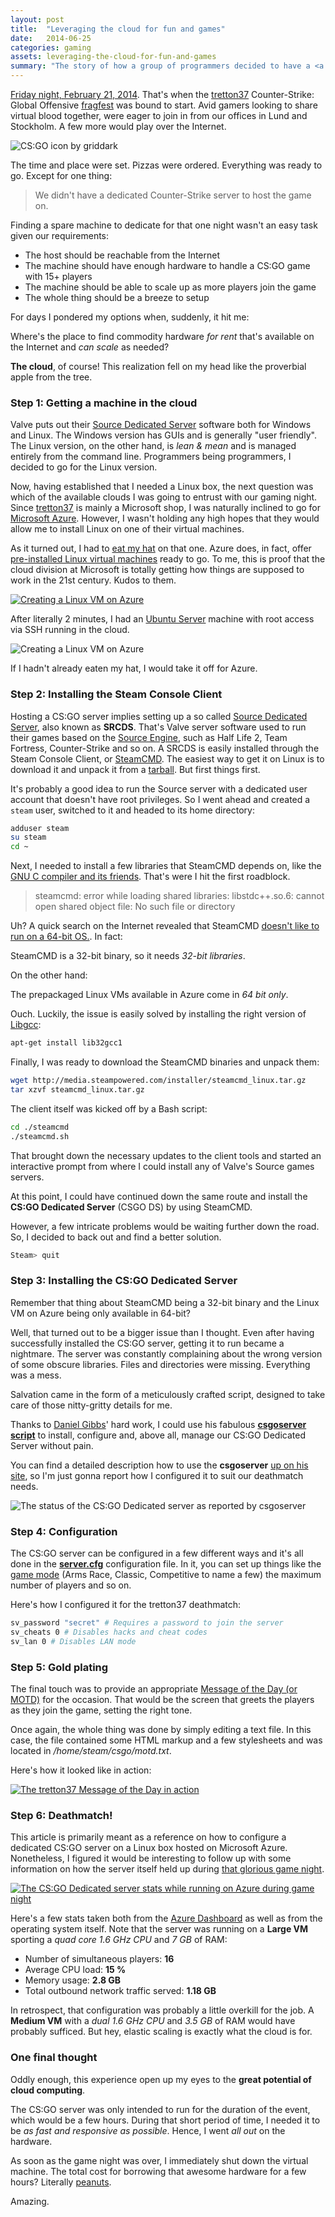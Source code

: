 ```yaml
---
layout: post
title:  "Leveraging the cloud for fun and games"
date:   2014-06-25
categories: gaming
assets: leveraging-the-cloud-for-fun-and-games
summary: "The story of how a group of programmers decided to have a <a href=\"http://store.steampowered.com/app/730\">Counter-Strike: Global Offensive</a> deathmatch, but didn't have the hardware to host their own game. So they took it to the cloud, learning a few lessons along the way."
---
```


<a href="https://twitter.com/tretton37/status/436790174014791680">Friday night, February 21, 2014</a>. That's when the [tretton37](http://tretton37.com) Counter-Strike: Global Offensive [fragfest](http://www.urbandictionary.com/define.php?term=fragfest) was bound to start. Avid gamers looking to share virtual blood together, were eager to join in from our offices in Lund and Stockholm. A few more would play over the Internet.

<img src="/assets/{{ page.assets }}/counter-strike-global-offensive-by-griddark.png"
     alt="CS:GO icon by griddark"
     title="CS:GO icon by griddark"
     class="article" />

The time and place were set. Pizzas were ordered. Everything was ready to go. Except for one thing:

> We didn't have a dedicated Counter-Strike server to host the game on.

Finding a spare machine to dedicate for that one night wasn't an easy task given our requirements:

 - The host should be reachable from the Internet
 - The machine should have enough hardware to handle a CS:GO game with 15+ players
 - The machine should be able to scale up as more players join the game
 - The whole thing should be a breeze to setup

For days I pondered my options when, suddenly, it hit me:

<div class="note">
<p>
<i class="fa fa-lightbulb-o fa-2x pull-left"></i>
Where's the place to find commodity hardware <em>for rent</em> that's available on the Internet and <em>can scale</em> as needed?
</p>
</div>

**The cloud**, of course! This realization fell on my head like the proverbial apple from the tree.

### Step 1: Getting a machine in the cloud

Valve puts out their [Source Dedicated Server](https://developer.valvesoftware.com/wiki/Source_Dedicated_Server) software both for Windows and Linux. The Windows version has GUIs and is generally "user friendly". The Linux version, on the other hand, is *lean & mean* and is managed entirely from the command line. Programmers being programmers, I decided to go for the Linux version.

Now, having established that I needed a Linux box, the next question was which of the available clouds I was going to entrust with our gaming night. Since [tretton37](http://tretton37.com) is mainly a Microsoft shop, I was naturally inclined to go for [Microsoft Azure](http://azure.microsoft.com). However, I wasn't holding any high hopes that they would allow me to install Linux on one of their virtual machines.

As it turned out, I had to [eat my hat](http://english.stackexchange.com/questions/150159/origin-of-eat-my-hat) on that one. Azure does, in fact, offer [pre-installed Linux virtual machines](http://azure.microsoft.com/en-us/documentation/articles/virtual-machines-linux-tutorial) ready to go. To me, this is proof that the cloud division at Microsoft is totally getting how things are supposed to work in the 21st century. Kudos to them.

<a href="/assets/{{ page.assets }}/azure-create-vm.png">
<img src="/assets/{{ page.assets }}/azure-create-vm.png"
     alt="Creating a Linux VM on Azure"
     title="Creating a Linux VM on Azure"
     class="screenshot" />
</a>

After literally 2 minutes, I had an [Ubuntu Server](http://www.ubuntu.com/server) machine with root access via SSH running in the cloud.

<img src="/assets/{{ page.assets }}/azure-create-vm-progress.png"
     alt="Creating a Linux VM on Azure"
     title="Creating a Linux VM on Azure"
     class="screenshot" />

If I hadn't already eaten my hat, I would take it off for Azure.

### Step 2: Installing the Steam Console Client

Hosting a CS:GO server implies setting up a so called [Source Dedicated Server](https://developer.valvesoftware.com/wiki/Source_Dedicated_Server), also known as **SRCDS**. That's Valve server software used to run their games based on the [Source Engine](http://source.valvesoftware.com), such as Half Life 2, Team Fortress, Counter-Strike and so on. A SRCDS is easily installed through the Steam Console Client, or [SteamCMD](https://developer.valvesoftware.com/wiki/SteamCMD). The easiest way to get it on Linux is to download it and unpack it from a [tarball](http://www.computerhope.com/jargon/t/tarball.htm). But first things first.

It's probably a good idea to run the Source server with a dedicated user account that doesn't have root privileges. So I went ahead and created a `steam` user, switched to it and headed to its home directory:

```bash
adduser steam
su steam
cd ~
```

Next, I needed to install a few libraries that SteamCMD depends on, like the [GNU C compiler and its friends](http://gcc.gnu.org/onlinedocs/gccint/Libgcc.html). That's were I hit the first roadblock.

> steamcmd: error while loading shared libraries: libstdc++.so.6: cannot open shared object file: No such file or directory

Uh? A quick search on the Internet revealed that SteamCMD [doesn't like to run on a 64-bit OS.](https://developer.valvesoftware.com/wiki/SteamCMD#32-bit_libraries_on_64-bit_Linux_systems). In fact:

<div class="note oneline">
<p>
SteamCMD is a 32-bit binary, so it needs <em>32-bit libraries</em>.
</p>
</div>

On the other hand:

<div class="note oneline">
<p>
The prepackaged Linux VMs available in Azure come in <em>64 bit only</em>.
</p>
</div>

Ouch. Luckily, the issue is easily solved by installing the right version of [Libgcc](http://gcc.gnu.org/onlinedocs/gccint/Libgcc.html):

```bash
apt-get install lib32gcc1
```

Finally, I was ready to download the SteamCMD binaries and unpack them:

```bash
wget http://media.steampowered.com/installer/steamcmd_linux.tar.gz
tar xzvf steamcmd_linux.tar.gz
```

The client itself was kicked off by a Bash script:

```bash
cd ./steamcmd
./steamcmd.sh
```

That brought down the necessary updates to the client tools and started an interactive prompt from where I could install any of Valve's Source games servers.

At this point, I could have continued down the same route and install the **CS:GO Dedicated Server** (CSGO DS) by using SteamCMD.

However, a few intricate problems would be waiting further down the road. So, I decided to back out and find a better solution.

```bash
Steam> quit
```

### Step 3: Installing the CS:GO Dedicated Server

Remember that thing about SteamCMD being a 32-bit binary and the Linux VM on Azure being only available in 64-bit?

Well, that turned out to be a bigger issue than I thought. Even after having successfully installed the CS:GO server, getting it to run became a nightmare. The server was constantly complaining about the wrong version of some obscure libraries. Files and directories were missing. Everything was a mess.

Salvation came in the form of a meticulously crafted script, designed to take care of those nitty-gritty details for me.

<div class="note">
<p>
<i class="fa fa-gears fa-2x pull-left"></i>
Thanks to <a href="https://twitter.com/dangibbsuk">Daniel Gibbs</a>' hard work, I could use his fabulous <a href="http://danielgibbs.co.uk/scripts/csgoserver"><strong>csgoserver script</strong></a> to install, configure and, above all, manage our CS:GO Dedicated Server without pain.
</p>
</div>

You can find a detailed description how to use the **csgoserver** [up on his site](http://danielgibbs.co.uk/scripts/csgoserver/), so I'm just gonna report how I configured it to suit our deathmatch needs.

<img src="/assets/{{ page.assets }}/csds-shell.png"
     alt="The status of the CS:GO Dedicated server as reported by csgoserver"
     title="The status of the CS:GO Dedicated server as reported by csgoserver"
     class="screenshot" />

### Step 4: Configuration

The CS:GO server can be configured in a few different ways and it's all done in the **[server.cfg](https://developer.valvesoftware.com/wiki/Counter-Strike:_Global_Offensive_Dedicated_Servers#server.cfg)** configuration file. In it, you can set up things like the [game mode](http://en.wikipedia.org/wiki/Counter-Strike:_Global_Offensive#Game_modes) (Arms Race, Classic, Competitive to name a few) the maximum number of players and so on.

Here's how I configured it for the tretton37 deathmatch:

```bash
sv_password "secret" # Requires a password to join the server
sv_cheats 0 # Disables hacks and cheat codes
sv_lan 0 # Disables LAN mode
```

### Step 5: Gold plating

The final touch was to provide an appropriate [Message of the Day (or MOTD)](http://css.gamebanana.com/tuts/5484#Motd) for the occasion. That would be the screen that greets the players as they join the game, setting the right tone.

Once again, the whole thing was done by simply editing a text file. In this case, the file contained some HTML markup and a few stylesheets and was located in */home/steam/csgo/motd.txt*.

Here's how it looked like in action:

<a href="/assets/{{ page.assets }}/motd_hires.jpg">
<img src="/assets/{{ page.assets }}/motd.jpg"
     alt="The tretton37 Message of the Day in action"
     title="The tretton37 Message of the Day in action"
     class="screenshot-noshadow-fullwidth" />
</a>

### Step 6: Deathmatch!

This article is primarily meant as a reference on how to configure a dedicated CS:GO server on a Linux box hosted on Microsoft Azure. Nonetheless, I figured it would be interesting to follow up with some information on how the server itself held up during [that glorious game night](https://twitter.com/tretton37/status/436917080739573760).

<a href="/assets/{{ page.assets }}/stats_hires.png">
<img src="/assets/{{ page.assets }}/stats.png"
     alt="The CS:GO Dedicated server stats while running on Azure during game night"
     title="The CS:GO Dedicated server stats while running on Azure during game night"
     class="screenshot-noshadow-fullwidth" />
</a>

Here's a few stats taken both from the [Azure Dashboard](https://manage.windowsazure.com) as well as from the operating system itself. Note that the server was running on a **Large VM** sporting a *quad core 1.6 GHz CPU* and *7 GB* of RAM:

- Number of simultaneous players: **16**
- Average CPU load: **15 %**
- Memory usage: **2.8 GB**
- Total outbound network traffic served: **1.18 GB**

In retrospect, that configuration was probably a little overkill for the job. A **Medium VM** with a *dual 1.6 GHz CPU* and *3.5 GB* of RAM would have probably sufficed. But hey, elastic scaling is exactly what the cloud is for.

### One final thought

Oddly enough, this experience open up my eyes to the **great potential of cloud computing**.

<div class="note">
<p>
The CS:GO server was only intended to run for the duration of the event, which would be a few hours. During that short period of time, I needed it to be <em>as fast and responsive as possible</em>. Hence, I went <em>all out</em> on the hardware.
</p>
</div>

As soon as the game night was over, I immediately shut down the virtual machine. The total cost for borrowing that awesome hardware for a few hours? Literally [peanuts](http://azure.microsoft.com/en-us/pricing/details/virtual-machines/#linux).

Amazing.
